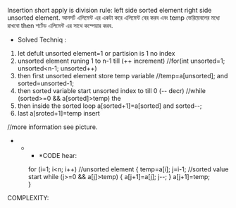 Insertion short apply is division rule:
left side  sorted element right side unsorted element.
আনসর্ট এলিমেন্ট এর একটা করে এলিমেন্ট বের করব এবং  temp ভেরিয়েবলের মধ্যে রাখবো then শর্টেড এলিমেন্ট এর সাথে কম্পেয়ার করব. 

* Solved Techniq :
1. let defult unsorted element=1 or partision is 1 no index
2. unsorted element runing 1 to n-1 till (++ increment)              //for(int unsorted=1; unsorted<n-1; unsorted++)
3. then first unsorted element store temp variable              //temp=a[unsorted]; and sorted=unsorted-1;
4. then sorted variable start unsorted index to till 0 (-- decr) //while (sorted>=0 && a[sorted]>temp) the 
5. then inside the sorted loop a[sorted+1]=a[sorted] and sorted--;
6. last a[sroted+1]=temp insert 

//more information see picture.

* * * *CODE hear:

    for (i=1; i<n; i++) //unsorted element
    {
        temp=a[i];
        j=i-1; //sorted value start
        while (j>=0 && a[j]>temp) 
        {
            a[j+1]=a[j];
            j--;
        }
        a[j+1]=temp;  
    }

COMPLEXITY:



